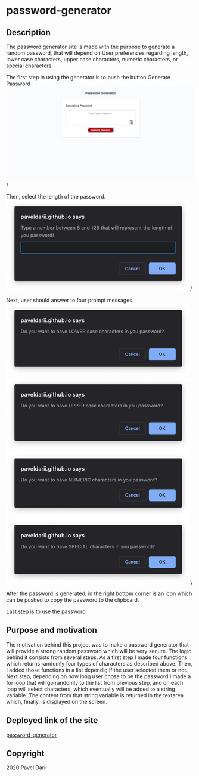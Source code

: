 # password-generator

## Description
The password generator site is made with the purpose to generate a random password, that will depend on User preferences regarding length, lower case characters, upper case characters, numeric characters, or special characters.

The first step in using the generator is to push the button Generate Password
![home page](readme-img/main-page.jpg) /


Then, select the length of the password.
![password length alert](readme-img/pass-length.jpg)/



Next, user should answer to four prompt messages.
![lower case](readme-img/lower.jpg)\
![upper case](readme-img/upper.jpg)\
![numeric char](readme-img/numeric.jpg)\
![special char](readme-img/special.jpg)\

After the password is generated, in the right bottom corner is an icon which can be pushed to copy the password to the clipboard.

Last step is to use the password.

## Purpose and motivation

The motivation behind this project was to make a password generator that will provide a strong random password which will be very secure. The logic behind it consists from several steps. As a first step I made four functions which returns randomly four types of characters as described above. Then, I added those functions in a list dependig if the user selected them or not. Next step, depending on how long user chose to be the password I made a for loop that will go randomly to the list from previous step, and on each loop will  select characters, which eventually will be added to a string variable. The content from that string variable is returned in the textarea which, finally, is displayed on the screen.

## Deployed link of the site
[password-generator](https://paveldarii.github.io/password-generator)

## Copyright

2020 Pavel Darii
